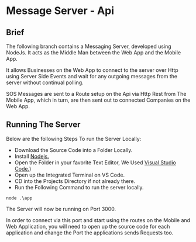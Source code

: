 # Message Server - Api

## Brief
The following branch contains a Messaging Server, developed using NodeJs. It acts as the Middle Man between the Web App and the Mobile App.

It allows Businesses on the Web App to connect to the server over Http using Server Side Events and wait for any outgoing messages from the server without continual polling.

SOS Messages are sent to a Route setup on the Api via Http Rest from The Mobile App, which in turn, are then sent out to connected Companies on the Web App.


## Running The Server
Below are the following Steps To run the Server Locally:

* Download the Source Code into a Folder Locally.
* Install [Nodejs.](https://nodejs.org/en/)
* Open the Folder in your favorite Text Editor, We Used [Visual Studio Code.](https://code.visualstudio.com/download))
* Open up the Integrated Terminal on VS Code.
* CD into the Projects Directory if not already there.
* Run the Following Command to run the server locally.
```
node .\app
```

The Server will now be running on Port 3000. 

In order to connect via this port and start using the routes on the Mobile and Web Application, you will need to open up the source code for each application and change the Port the applications sends Requests too.
